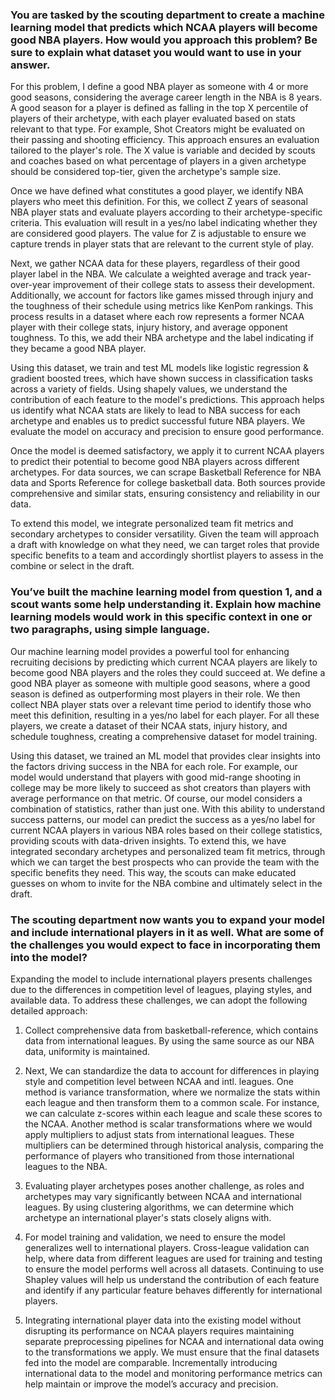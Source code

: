 ### You are tasked by the scouting department to create a machine learning model that predicts which NCAA players will become good NBA players. How would you approach this problem? Be sure to explain what dataset you would want to use in your answer.

For this problem, I define a good NBA player as someone with 4 or more good seasons, considering the average career length in the NBA is 8 years. A good season for a player is defined as falling in the top X percentile of players of their archetype, with each player evaluated based on stats relevant to that type. For example, Shot Creators might be evaluated on their passing and shooting efficiency. This approach ensures an evaluation tailored to the player's role. The X value is variable and decided by scouts and coaches based on what percentage of players in a given archetype should be considered top-tier, given the archetype's sample size.

Once we have defined what constitutes a good player, we identify NBA players who meet this definition. For this, we collect Z years of seasonal NBA player stats and evaluate players according to their archetype-specific criteria. This evaluation will result in a yes/no label indicating whether they are considered good players. The value for Z is adjustable to ensure we capture trends in player stats that are relevant to the current style of play.

Next, we gather NCAA data for these players, regardless of their good player label in the NBA. We calculate a weighted average and track year-over-year improvement of their college stats to assess their development. Additionally, we account for factors like games missed through injury and the toughness of their schedule using metrics like KenPom rankings. This process results in a dataset where each row represents a former NCAA player with their college stats, injury history, and average opponent toughness. To this, we add their NBA archetype and the label indicating if they became a good NBA player.

Using this dataset, we train and test ML models like logistic regression & gradient boosted trees, which have shown success in classification tasks across a variety of fields. Using shapely values, we understand the contribution of each feature to the model's predictions. This approach helps us identify what NCAA stats are likely to lead to NBA success for each archetype and enables us to predict successful future NBA players. We evaluate the model on accuracy and precision to ensure good performance.

Once the model is deemed satisfactory, we apply it to current NCAA players to predict their potential to become good NBA players across different archetypes. For data sources, we can scrape Basketball Reference for NBA data and Sports Reference for college basketball data. Both sources provide comprehensive and similar stats, ensuring consistency and reliability in our data.

To extend this model, we integrate personalized team fit metrics and secondary archetypes to consider versatility. Given the team will approach a draft with knowledge on what they need, we can target roles that provide specific benefits to a team and accordingly shortlist players to assess in the combine or select in the draft.

### You’ve built the machine learning model from question 1, and a scout wants some help understanding it. Explain how machine learning models would work in this specific context in one or two paragraphs, using simple language. 

Our machine learning model provides a powerful tool for enhancing recruiting decisions by predicting which current NCAA players are likely to become good NBA players and the roles they could succeed at. We define a good NBA player as someone with multiple good seasons, where a good season is defined as outperforming most players in their role. We then collect NBA player stats over a relevant time period to identify those who meet this definition, resulting in a yes/no label for each player. For all these players, we create a dataset of their NCAA stats, injury history, and schedule toughness, creating a comprehensive dataset for model training.

Using this dataset, we trained an ML model that provides clear insights into the factors driving success in the NBA for each role. For example, our model would understand that players with good mid-range shooting in college may be more likely to succeed as shot creators than players with average performance on that metric. Of course, our model considers a combination of statistics, rather than just one. With this ability to understand success patterns, our model can predict the success as a yes/no label for current NCAA players in various NBA roles based on their college statistics, providing scouts with data-driven insights. To extend this, we have integrated secondary archetypes and personalized team fit metrics, through which we can target the best prospects who can provide the team with the specific benefits they need. This way, the scouts can make educated guesses on whom to invite for the NBA combine and ultimately select in the draft. 

### The scouting department now wants you to expand your model and include international players in it as well. What are some of the challenges you would expect to face in incorporating them into the model?

Expanding the model to include international players presents challenges due to the differences in competition level of leagues, playing styles, and available data. To address these challenges, we can adopt the following detailed approach:

1. Collect comprehensive data from basketball-reference, which contains data from international leagues. By using the same source as our NBA data, uniformity is maintained.

2. Next, We can standardize the data to account for differences in playing style and competition level between NCAA and intl. leagues. One method is variance transformation, where we normalize the stats within each league and then transform them to a common scale. For instance, we can calculate z-scores within each league and scale these scores to the NCAA. Another method is scalar transformations where we would apply multipliers to adjust stats from international leagues. These multipliers can be determined through historical analysis, comparing the performance of players who transitioned from those international leagues to the NBA.

3. Evaluating player archetypes poses another challenge, as roles and archetypes may vary significantly between NCAA and international leagues. By using clustering algorithms, we can determine which archetype an international player's stats closely aligns with.

4. For model training and validation, we need to ensure the model generalizes well to international players. Cross-league validation can help, where data from different leagues are used for training and testing to ensure the model performs well across all datasets. Continuing to use Shapley values will help us understand the contribution of each feature and identify if any particular feature behaves differently for international players.

5. Integrating international player data into the existing model without disrupting its performance on NCAA players requires maintaining separate preprocessing pipelines for NCAA and international data owing to the transformations we apply. We must ensure that the final datasets fed into the model are comparable. Incrementally introducing international data to the model and monitoring performance metrics can help maintain or improve the model’s accuracy and precision.

